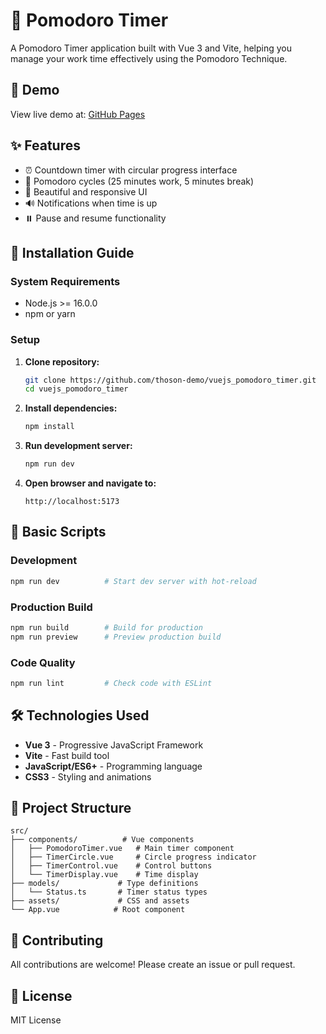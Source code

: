 # 🍅 Pomodoro Timer

A Pomodoro Timer application built with Vue 3 and Vite, helping you manage your work time effectively using the Pomodoro Technique.

## 🌟 Demo

View live demo at: [GitHub Pages](https://thoson-demo.github.io/vuejs_pomodoro_timer/)

## ✨ Features

- ⏰ Countdown timer with circular progress interface
- 🎯 Pomodoro cycles (25 minutes work, 5 minutes break)
- 🎨 Beautiful and responsive UI
- 🔊 Notifications when time is up
- ⏸️ Pause and resume functionality

## 🚀 Installation Guide

### System Requirements

- Node.js >= 16.0.0
- npm or yarn

### Setup

1. **Clone repository:**
   ```bash
   git clone https://github.com/thoson-demo/vuejs_pomodoro_timer.git
   cd vuejs_pomodoro_timer
   ```

2. **Install dependencies:**
   ```bash
   npm install
   ```

3. **Run development server:**
   ```bash
   npm run dev
   ```

4. **Open browser and navigate to:**
   ```
   http://localhost:5173
   ```

## 🔧 Basic Scripts

### Development
```bash
npm run dev          # Start dev server with hot-reload
```

### Production Build
```bash
npm run build        # Build for production
npm run preview      # Preview production build
```

### Code Quality
```bash
npm run lint         # Check code with ESLint
```

## 🛠️ Technologies Used

- **Vue 3** - Progressive JavaScript Framework
- **Vite** - Fast build tool
- **JavaScript/ES6+** - Programming language
- **CSS3** - Styling and animations

## 📁 Project Structure

```
src/
├── components/          # Vue components
│   ├── PomodoroTimer.vue   # Main timer component
│   ├── TimerCircle.vue     # Circle progress indicator
│   ├── TimerControl.vue    # Control buttons
│   └── TimerDisplay.vue    # Time display
├── models/             # Type definitions
│   └── Status.ts       # Timer status types
├── assets/             # CSS and assets
└── App.vue            # Root component
```

## 🤝 Contributing

All contributions are welcome! Please create an issue or pull request.

## 📄 License

MIT License
